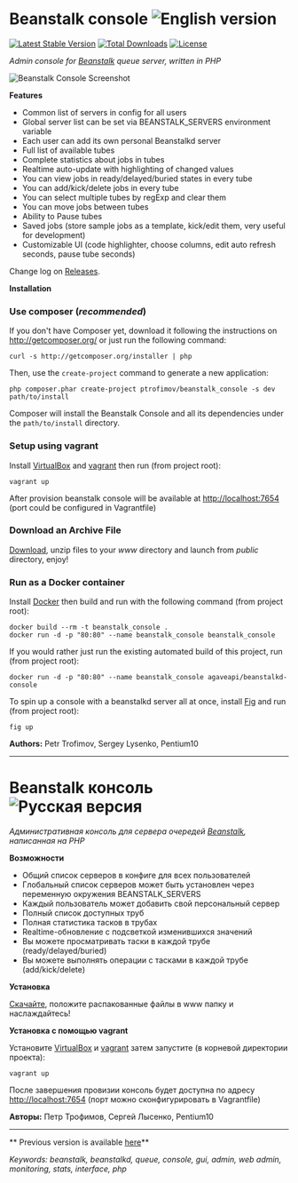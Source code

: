 # Beanstalk console ![English version](http://upload.wikimedia.org/wikipedia/en/thumb/a/ae/Flag_of_the_United_Kingdom.svg/22px-Flag_of_the_United_Kingdom.svg.png)

[![Latest Stable Version](https://poser.pugx.org/ptrofimov/beanstalk_console/v/stable.png)](https://packagist.org/packages/ptrofimov/beanstalk_console) [![Total Downloads](https://poser.pugx.org/ptrofimov/beanstalk_console/downloads.png)](https://packagist.org/packages/ptrofimov/beanstalk_console) [![License](https://poser.pugx.org/ptrofimov/beanstalk_console/license.png)](https://packagist.org/packages/ptrofimov/beanstalk_console)

*Admin console for [Beanstalk](http://kr.github.com/beanstalkd) queue server, written in PHP*

![Beanstalk Console Screenshot](https://raw.github.com/ptrofimov/beanstalk_console/master/cover/btconsole.png)

**Features**

- Common list of servers in config for all users
- Global server list can be set via BEANSTALK_SERVERS environment variable
- Each user can add its own personal Beanstalkd server
- Full list of available tubes
- Complete statistics about jobs in tubes
- Realtime auto-update with highlighting of changed values
- You can view jobs in ready/delayed/buried states in every tube
- You can add/kick/delete jobs in every tube
- You can select multiple tubes by regExp and clear them
- You can move jobs between tubes
- Ability to Pause tubes
- Saved jobs (store sample jobs as a template, kick/edit them, very useful for development)
- Customizable UI (code highlighter, choose columns, edit auto refresh seconds, pause tube seconds)

Change log on [Releases](https://github.com/ptrofimov/beanstalk_console/releases).

**Installation**

### Use composer (*recommended*)

If you don't have Composer yet, download it following the instructions on http://getcomposer.org/ or just run the following command:

    curl -s http://getcomposer.org/installer | php

Then, use the `create-project` command to generate a new application:

    php composer.phar create-project ptrofimov/beanstalk_console -s dev path/to/install

Composer will install the Beanstalk Console and all its dependencies under the `path/to/install` directory.

### Setup using vagrant

Install [VirtualBox](https://www.virtualbox.org/wiki/Downloads) and [vagrant](http://www.vagrantup.com/downloads.html) then run (from project root):

    vagrant up

After provision beanstalk console will be available at [http://localhost:7654](http://localhost:7654) (port could be configured in Vagrantfile)

### Download an Archive File

[Download](https://github.com/ptrofimov/beanstalk_console/archive/master.zip), unzip files to your *www* directory and launch from *public* directory, enjoy!

### Run as a Docker container

Install [Docker](https://docs.docker.com/installation/) then build and run with the following command (from project root):

    docker build --rm -t beanstalk_console .
    docker run -d -p "80:80" --name beanstalk_console beanstalk_console

If you would rather just run the existing automated build of this project, run (from project root):

    docker run -d -p "80:80" --name beanstalk_console agaveapi/beanstalkd-console

To spin up a console with a beanstalkd server all at once, install [Fig](http://fig.sh) and run (from project root):

    fig up

**Authors:** Petr Trofimov, Sergey Lysenko, Pentium10

--------------------------------------------------

# Beanstalk консоль ![Русская версия](http://upload.wikimedia.org/wikipedia/en/thumb/f/f3/Flag_of_Russia.svg/22px-Flag_of_Russia.svg.png)

*Административная консоль для сервера очередей [Beanstalk](http://kr.github.com/beanstalkd), написанная на PHP*

**Возможности**

- Общий список серверов в конфиге для всех пользователей
- Глобальный список серверов может быть установлен через переменную окружения BEANSTALK_SERVERS
- Каждый пользователь может добавить свой персональный сервер
- Полный список доступных труб
- Полная статистика тасков в трубах
- Realtime-обновление с подсветкой изменившихся значений
- Вы можете просматривать таски в каждой трубе (ready/delayed/buried)
- Вы можете выполнять операции с тасками в каждой трубе (add/kick/delete)

**Установка**

[Скачайте](https://github.com/ptrofimov/beanstalk_console/archive/master.zip), положите распакованные файлы в www папку и наслаждайтесь!

**Установка с помощью vagrant**

Установите [VirtualBox](https://www.virtualbox.org/wiki/Downloads) и [vagrant](http://www.vagrantup.com/downloads.html) затем запустите (в корневой директории проекта):

    vagrant up

После завершения провизии консоль будет доступна по адресу [http://localhost:7654](http://localhost:7654) (порт можно сконфигурировать в Vagrantfile)

**Авторы:** Петр Трофимов, Сергей Лысенко, Pentium10

--------------------------------------------------

** Previous version is available [here](https://github.com/ptrofimov/beanstalk_console/tree/1.0)**

*Keywords: beanstalk, beanstalkd, queue, console, gui, admin, web admin, monitoring, stats, interface, php*
